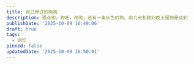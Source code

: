 ```yaml
---
title: 自己养过的狗狗
description: 斑点狗，狗旺，闹闹，还有一条灰色的狗。前几天和媳妇晚上遛狗是谈到
publishDate: '2025-10-09 16:49:06'
draft: true
tags:
  - 回忆
pinned: false
updatedDate: '2025-10-09 16:50:01'
---
```


